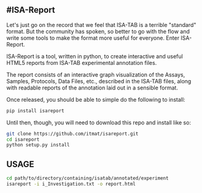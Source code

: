 #ISA-Report
-----------

Let's just go on the record that we feel that ISA-TAB is a terrible "standard" format. But the community has spoken, so better to go with the flow and write some tools to make the format more useful for everyone. Enter ISA-Report.

ISA-Report is a tool, written in python, to create interactive and useful HTML5 reports from ISA-TAB experimental annotation files.

The report consists of an interactive graph visualization of the Assays, Samples, Protocols, Data Files, etc., described in the ISA-TAB files, along with readable reports of the annotation laid out in a sensible format. 

Once released, you should be able to simple do the following to install:

```python
pip install isareport
```

Until then, though, you will need to download this repo and install like so:

```bash
git clone https://github.com/itmat/isareport.git
cd isareport
python setup.py install 
```

## USAGE

```bash
cd path/to/directory/containing/isatab/annotated/experiment
isareport -i i_Investigation.txt -o report.html
```
